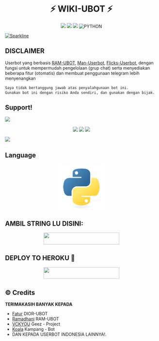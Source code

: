 <h1 align="center">⚡ WIKI-UBOT ⚡</h1>


<p align="center">
    <a href="https://github.com/Wiki28/WIKI-UBOT/commits/WIKI-UBOT"><img 
src="https://img.shields.io/github/last-commit/Wiki28/WIKI-UBOT?color=ff0000&logo=github&logoColor=green&style=for-the-badge" /></a>
    <a href="https://github.com/Wiki28/WIKI-UBOT"> <img 
src="https://img.shields.io/github/repo-size/Wiki28/WIKI-UBOT?logo=github&logoColor=green&style=for-the-badge" /></a>
    <a href="https://pypi.org/project/Telethon/"><img 
src="https://img.shields.io/pypi/v/telethon?color=important&label=telethon&logo=python&logoColor=green&style=for-the-badge" /></a>
    <img alt="PYTHON" src="https://img.shields.io/badge/PYTHON-v3.9.6-purple?style=for-the-badge&logo=appveyor&logoColor=green"/>
    </p>

[![Sparkline](https://stars.medv.io/Wiki28/WIKI-UBOT.svg)](https://stars.medv.io/Wiki28/WIKI-UBOT)

## DISCLAIMER

Userbot yang berbasis [RAM-UBOT](https://github.com/ramadhani892/RAM-UBOT), [Man-Userbot](https://github.com/mrismanaziz/Man-Userbot), [Flicks-Userbot](https://github.com/fjgaming212/Flicks-Userbot), dengan fungsi untuk mempermudah pengelolaan (grup chat) serta menyediakan beberapa fitur (otomatis) dan membuat penggunaan telegram lebih menyenangkan 

```
Saya tidak bertanggung jawab atas penyalahgunaan bot ini.
Gunakan bot ini dengan risiko Anda sendiri, dan gunakan dengan bijak.
```

## Support!
</p>
<img src="https://user-images.githubusercontent.com/73097560/115834477-dbab4500-a447-11eb-908a-139a6edaec5c.gif">
    <p align="center"> 
    <a href="https://t.me/Fantasi_Virtual" target="blank"><img src="https://img.icons8.com/nolan/55/telegram-app.png" /></a>
    <a href="https://t.me/keluhkuhadeh" target="blank"><img src="https://img.icons8.com/nolan/55/telegram-app.png" /></a>
    <a href="https://instagram.com/terserah_wiki" target="blank"><img src="https://img.icons8.com/nolan/55/instagram-new.png" /></a>
</p>
<img src="https://user-images.githubusercontent.com/73097560/115834477-dbab4500-a447-11eb-908a-139a6edaec5c.gif">

## Language
<p align="center"> 
<a 
href="https://www.python.org" target="_blank"> <img 
src="https://raw.githubusercontent.com/devicons/devicon/master/icons/python/python-original.svg" alt="python" width="150" height="150"/> 
</a> </p>



## AMBIL STRING LU DISINI:
<p align="center"><a 
href="https://replit.com/@Wiki28/Session-String-Generator?v=1"><img 
src="https://img.shields.io/badge/Generate%20String%20Sesion-000000?style=flat&logo=replit&logoColor=white" width="250" height="38.60" />
</a></p>

## DEPLOY TO HEROKU 💜
<p align="center"><a 
href="https://heroku.com/deploy?template=https://github.com/Wiki28/Wiki-Userbot/"> <img 
src="https://img.shields.io/badge/Deploy%20To%20Heroku-DE1EFB?style=flat&logo=heroku" width="250" height="38.60" />
</a></p>

## © Credits

 **TERIMAKASIH BANYAK KEPADA**
*   [Fatur](https://github.com/DIORros285/DIOR-UBOT) DIOR-UBOT 
*   [Ramadhani](https://github.com/ramadhani892/RAM-UBOT) RAM-UBOT
*   [VCKYOU](https://github.com/Vckyou/Geez-Project)    Geez - Project
*   [Koala](https://github.com/ManusiaRakitan/Kampang-Bot)    Kampang - Bot
*   DAN KEPADA USERBOT INDONESIA LAINNYA!.
